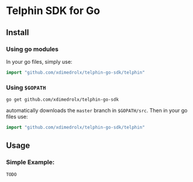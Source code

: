 # Telphin SDK for Go

## Install

### Using go modules

In your go files, simply use:
```go
import "github.com/xdimedrolx/telphin-go-sdk/telphin"
```

### Using `$GOPATH`

```
go get github.com/xdimedrolx/telphin-go-sdk
```

automatically downloads the `master` branch in `$GOPATH/src`. Then in your
go files use:
```go
import "github.com/xdimedrolx/telphin-go-sdk/telphin"
```

## Usage

### Simple Example:
```go
TODO
```
